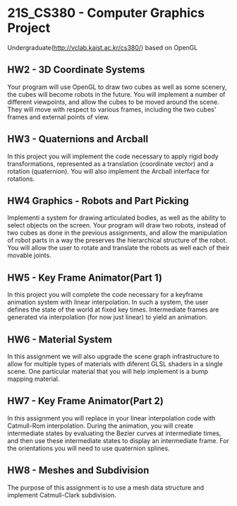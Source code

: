 # 21S_CS380 - Computer Graphics Project

Undergraduate(http://vclab.kaist.ac.kr/cs380/) based on OpenGL

## HW2 - 3D Coordinate Systems

Your program will use OpenGL to draw two cubes as well as some scenery, the cubes will become robots in the future. You will implement a number of different viewpoints, and allow the cubes to be moved around the scene. They will move with respect to various frames, including the two cubes' frames and external points of view.

## HW3 - Quaternions and Arcball

In this project you will implement the code necessary to apply rigid body transformations, represented as a translation (coordinate vector) and a rotation (quaternion). You will also implement the Arcball interface for rotations.

## HW4 Graphics - Robots and Part Picking

Implementi a system for drawing articulated bodies, as well as the ability to select objects on the screen. Your program will draw two robots, instead of two cubes as done in the previous assignments, and allow the manipulation of robot parts in a way the preserves the hierarchical structure of the robot. You will allow the user to rotate and translate the robots as well each of their movable joints.

## HW5 - Key Frame Animator(Part 1)

In this project you will complete the code necessary for a keyframe animation system with linear interpolation. In such a system, the user defines the state of the world at fixed key times. Intermediate frames are generated via interpolation (for now just linear) to yield an animation.

## HW6 - Material System

In this assignment we will also upgrade the scene graph infrastructure to allow for multiple types of materials with diferent GLSL shaders in a single scene. One particular material that you will help implement is a bump mapping material.

## HW7 - Key Frame Animator(Part 2)

In this assignment you will replace in your linear interpolation code with Catmull-Rom interpolation. During the animation, you will create intermediate states by evaluating the Bezier curves at intermediate times, and then use these intermediate states to display an intermediate frame. For the orientations you will need to use quaternion splines.

## HW8 - Meshes and Subdivision

The purpose of this assignment is to use a mesh data structure and implement Catmull-Clark subdivision.
